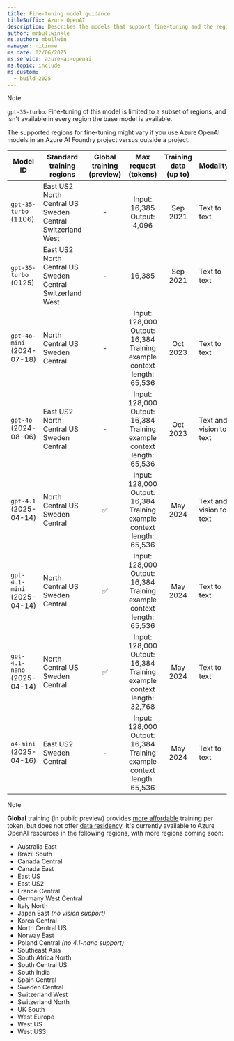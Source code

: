 ```yaml
---
title: Fine-tuning model guidance
titleSuffix: Azure OpenAI
description: Describes the models that support fine-tuning and the regions where fine-tuning is available.
author: mrbullwinkle
ms.author: mbullwin
manager: nitinme
ms.date: 02/06/2025
ms.service: azure-ai-openai
ms.topic: include
ms.custom:
  - build-2025
---
```


> [!NOTE]
> `gpt-35-turbo`: Fine-tuning of this model is limited to a subset of regions, and isn't available in every region the base model is available.
>
> The supported regions for fine-tuning might vary if you use Azure OpenAI models in an Azure AI Foundry project versus outside a project.
>

|  Model ID  | Standard training regions | Global training (preview) | Max request (tokens) | Training data (up to) | Modality |
|  --- | --- | :---: | :---: | :---: | --- |
| `gpt-35-turbo` <br> (1106) | East US2 <br> North Central US <br> Sweden Central <br> Switzerland West | - | Input: 16,385<br> Output: 4,096 |  Sep 2021 | Text to text |
| `gpt-35-turbo` <br> (0125)  | East US2 <br> North Central US <br> Sweden Central <br> Switzerland West | - | 16,385 | Sep 2021 | Text to text |
| `gpt-4o-mini` <br> (2024-07-18) | North Central US <br> Sweden Central | - | Input: 128,000 <br> Output: 16,384  <br> Training example context length: 65,536 | Oct 2023 | Text to text |
| `gpt-4o` <br> (2024-08-06) | East US2 <br> North Central US <br> Sweden Central | - | Input: 128,000 <br> Output: 16,384  <br> Training example context length: 65,536 | Oct 2023 | Text and vision to text |
| `gpt-4.1` <br> (2025-04-14) | North Central US <br> Sweden Central | ✅ | Input: 128,000 <br> Output: 16,384 <br> Training example context length: 65,536 | May 2024 | Text and vision to text |
| `gpt-4.1-mini` <br> (2025-04-14) | North Central US <br> Sweden Central | ✅ | Input: 128,000 <br> Output: 16,384 <br> Training example context length: 65,536 | May 2024 | Text to text |
| `gpt-4.1-nano` (2025-04-14) | North Central US <br> Sweden Central | ✅ | Input: 128,000 <br> Output: 16,384 <br> Training example context length: 32,768 | May 2024 | Text to text |
| `o4-mini` <br> (2025-04-16) | East US2 <br> Sweden Central | - | Input: 128,000 <br> Output: 16,384 <br> Training example context length: 65,536 | May 2024 | Text to text |

> [!NOTE]
> **Global** training (in public preview) provides [more affordable](https://aka.ms/aoai-pricing) training per token, but does not offer [data residency](https://aka.ms/data-residency). It's currently available to Azure OpenAI resources in the following regions, with more regions coming soon:
>
>- Australia East
>- Brazil South
>- Canada Central
>- Canada East
>- East US
>- East US2
>- France Central
>- Germany West Central
>- Italy North
>- Japan East _(no vision support)_
>- Korea Central
>- North Central US
>- Norway East
>- Poland Central _(no 4.1-nano support)_
>- Southeast Asia
>- South Africa North
>- South Central US
>- South India
>- Spain Central
>- Sweden Central
>- Switzerland West
>- Switzerland North
>- UK South
>- West Europe
>- West US
>- West US3
